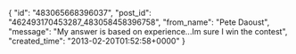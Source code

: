  {
   "id": "483065668396037",
   "post_id": "462493170453287_483058458396758",
   "from_name": "Pete Daoust",
   "message": "My answer is based on experience...Im sure I win the contest",
   "created_time": "2013-02-20T01:52:58+0000"
 }
